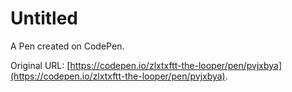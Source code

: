 # Untitled

A Pen created on CodePen.

Original URL: [https://codepen.io/zlxtxftt-the-looper/pen/pvjxbya](https://codepen.io/zlxtxftt-the-looper/pen/pvjxbya).

